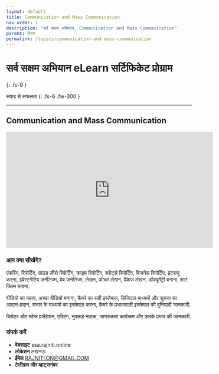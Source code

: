 ```yaml
---
layout: default
title: Communication and Mass Communication
nav_order: 1
description: "सर्व सक्षम अभियान, Communication and Mass Communication"
parent: विषय
permalink: /topics/communication-and-mass-communication
---
```


# सर्व सक्षम अभियान eLearn सर्टिफिकेट प्रोग्राम
{: .fs-9 }

संवाद से सफलता
{: .fs-6 .fw-300 }

---

## Communication and Mass Communication


<iframe width="560" height="315" src="https://www.youtube.com/embed/0k9vie0dmpU" frameborder="0" allow="accelerometer; autoplay; encrypted-media; gyroscope; picture-in-picture" allowfullscreen></iframe>


### आप क्या सीखेंगे?


एंकरिंग, रिपोर्टिंग, ग्रांउड ज़ीरो रिपोर्टिंग, क्राइम रिपोर्टिंग, स्पोर्ट्स रिपोर्टिंग, बिजनेस रिपोर्टिंग, इंटरव्यू करना, इंवेस्टगेटिव जर्नलिज्म, वेब जर्नलिज्म, लेखन, फीचर लेखन, पैकेज लेखन, डॉक्यूमेंट्री बनाना, शार्ट फिल्म बनाना.


वीडियो का महत्व, अच्छा वीडियो बनाना,  कैमरे का सही इस्तेमाल, डिजिटल माध्यमों और सूचना का आदान-प्रदान, संचार के माध्यमों का इस्तेमाल करना, कैमरे के प्रभावशाली इस्तेमाल की बुनियादी जानकारी.


थियेटर और स्टेज प्रजेंटेशन, एक्टिंग, नुक्कड़ नाटक, जागरुकता कार्यक्रम और उसके प्रभाव की जानकारी. 




### संपर्क करें

- **वेबसाइट** ssa.rajniti.online
- **लोकेशन** लखनऊ
- **ईमेल** RAJNITI.ON@GMAIL.COM
- **टेलीग्राम और व्हाट्सनंबर**

